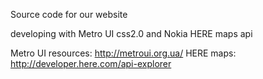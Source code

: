 
Source code for our website

developing with Metro UI css2.0 and Nokia HERE maps api

Metro UI resources:
http://metroui.org.ua/
HERE maps:
http://developer.here.com/api-explorer
